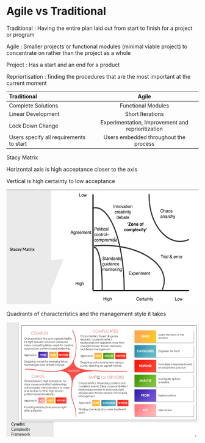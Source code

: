 # Agile vs Traditional

Traditional
: Having the entire plan laid out from start to finish for a project or program

Agile
: Smaller projects or functional modules (minimal viable project) to concentrate on rather than the project as a whole

Project
: Has a start and an end for a product

Repriortisation
: finding the procedures that are the most important at the current moment

| Traditional                             |                       Agile                       |
| :-------------------------------------- | :-----------------------------------------------: |
| Complete Solutions                      |                Functional Modules                 |
| Linear Development                      |                 Short Iterations                  |
| Lock Down Change                        | Experimentation, Improvement and reprioritization |
| Users specify all requirements to start |       Users embedded throughout the process       |

Stacy Matrix

Horizontal axis is high acceptance closer to the axis

Vertical is high certainty to low acceptance

<img src="img/stacy matrix.png" alt="Stacy Matrix" style="height: 300px; width:700px;"/>

Quadrants of characteristics and the management style it takes

<img src="img/complexity.png" alt="complexity" style="height: 300px; width:700px;"/>
